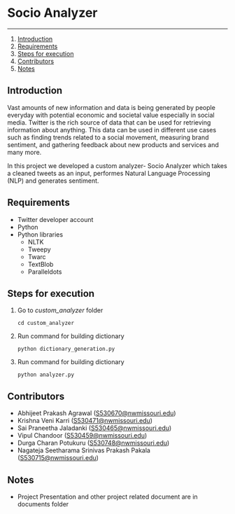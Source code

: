 # Socio Analyzer
-------------

1. [Introduction](#introduction)
2. [Requirements](#requirements)
3. [Steps for execution](#steps-for-execution)
4. [Contributors](#contributors)
5. [Notes](#notes)

## Introduction

Vast amounts of new information and data is being generated by people everyday with potential economic and societal value especially in social media. Twitter is the rich source of data that can be used for retrieving information about anything. This data can be used in different use cases such as finding trends related to a social movement, measuring brand sentiment, and gathering feedback about new products and services and many more.

In this project we developed a custom analyzer- Socio Analyzer which takes a cleaned tweets as an input, performes Natural Language Processing (NLP) and generates sentiment.

## Requirements
- Twitter developer account
- Python
- Python libraries
    - NLTK
    - Tweepy
    - Twarc
    - TextBlob
    - Paralleldots

## Steps for execution
1. Go to *custom_analyzer* folder
    
    `cd custom_analyzer`
2. Run command for building dictionary

    `python dictionary_generation.py`
2. Run command for building dictionary

    `python analyzer.py`

## Contributors
- Abhijeet Prakash Agrawal (S530670@nwmissouri.edu)
- Krishna Veni Karri (S530471@nwmissouri.edu)
- Sai Praneetha Jaladanki (S530465@nwmissouri.edu)
- Vipul Chandoor (S530459@nwmissouri.edu)
- Durga Charan Potukuru (S530748@nwmissouri.edu)
- Nagateja Seetharama Srinivas Prakash Pakala (S530715@nwmissouri.edu)

## Notes

- Project Presentation and other project related document are in documents folder
   
